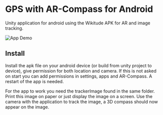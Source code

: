 # GPS with AR-Compass for Android
Unity application for android using the Wikitude APK for AR and image tracking. 

![App Demo](apk/demo.gif)

## Install

Install the apk file on your android device (or build from unity project to device), give permission for both location and camera. If this is not asked on start you can add permissions in settings, apps and AR-Compass. A restart of the app is needed. 

For the app to work you need the trackerImage found in the same folder. Print this image on paper or just display the image on a screen.
Use the camera with the application to track the image, a 3D compass should now appear on the image. 
